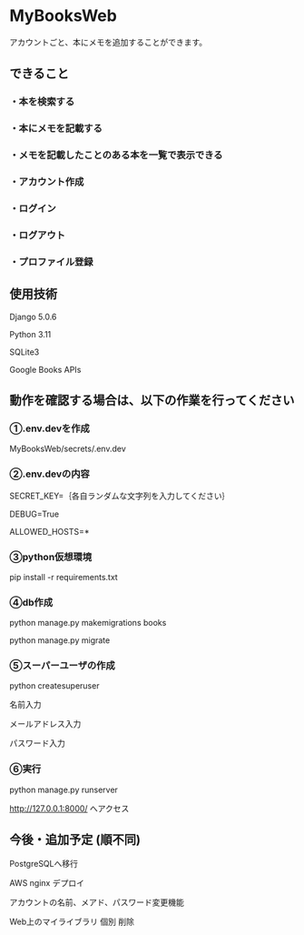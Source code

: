 # MyBooksWeb

アカウントごと、本にメモを追加することができます。



## できること

### ・本を検索する

### ・本にメモを記載する

### ・メモを記載したことのある本を一覧で表示できる

### ・アカウント作成

### ・ログイン

### ・ログアウト

### ・プロファイル登録




## 使用技術

Django 5.0.6

Python 3.11

SQLite3

Google Books APIs



## 動作を確認する場合は、以下の作業を行ってください


### ①.env.devを作成

MyBooksWeb/secrets/.env.dev

### ②.env.devの内容

SECRET_KEY=｛各自ランダムな文字列を入力してください｝

DEBUG=True

ALLOWED_HOSTS=*

### ③python仮想環境


pip install -r requirements.txt


### ④db作成


python manage.py makemigrations books

python manage.py migrate


### ⑤スーパーユーザの作成


python createsuperuser


名前入力

メールアドレス入力

パスワード入力

### ⑥実行


python manage.py runserver


http://127.0.0.1:8000/ へアクセス




## 今後・追加予定 (順不同)

PostgreSQLへ移行

AWS nginx デプロイ

アカウントの名前、メアド、パスワード変更機能

Web上のマイライブラリ 個別 削除

